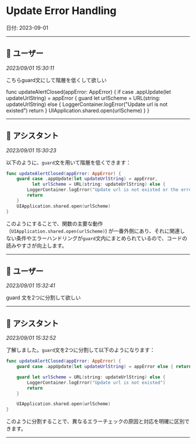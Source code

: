 # Update Error Handling

日付: 2023-09-01

---

## 👤 ユーザー
*2023/09/01 15:30:11*

こちらguard文にして階層を低くして欲しい

func updateAlertClosed(appError: AppError) {
        if case .appUpdate(let updateUrlString) = appError {
            guard let urlScheme = URL(string: updateUrlString) else {
                LoggerContainer.logError("Update url is not existed")
                return
            }
            UIApplication.shared.open(urlScheme)
        }
    }

---

## 🤖 アシスタント
*2023/09/01 15:30:23*

以下のように、`guard`文を用いて階層を低くできます：

```swift
func updateAlertClosed(appError: AppError) {
    guard case .appUpdate(let updateUrlString) = appError,
          let urlScheme = URL(string: updateUrlString) else {
        LoggerContainer.logError("Update url is not existed or the error type is not appUpdate")
        return
    }
    UIApplication.shared.open(urlScheme)
}
```

このようにすることで、関数の主要な動作（`UIApplication.shared.open(urlScheme)`) が一番外側にあり、それに関連しない条件やエラーハンドリングが`guard`文内にまとめられているので、コードの読みやすさが向上します。

---

## 👤 ユーザー
*2023/09/01 15:32:41*

guard 文を2つに分割して欲しい

---

## 🤖 アシスタント
*2023/09/01 15:32:52*

了解しました。`guard`文を2つに分割して以下のようになります：

```swift
func updateAlertClosed(appError: AppError) {
    guard case .appUpdate(let updateUrlString) = appError else { return }

    guard let urlScheme = URL(string: updateUrlString) else {
        LoggerContainer.logError("Update url is not existed")
        return
    }

    UIApplication.shared.open(urlScheme)
}
```

このように分割することで、異なるエラーチェックの原因と対応を明確に区別できます。

---
